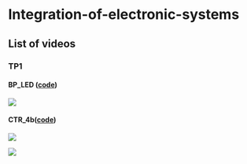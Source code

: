 # Integration-of-electronic-systems

## List of videos

### TP1

#### BP_LED ([code](TP1/2.BP_LED/BP_LED.a51))

![](TP1/2.BP_LED/videos/BP_LED.gif)

#### CTR_4b([code](TP1/2.CTR_4b/CTR_4b.a51))

![](TP1/3.CTR_4b/videos/CTR_4b.gif)

![](TP1/3.CTR_4b/videos/CTR_8b.gif)


